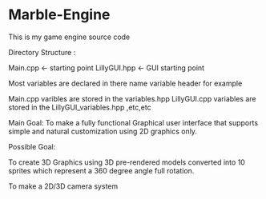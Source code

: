 Marble-Engine
=============

This is my game engine source code


Directory Structure :

Main.cpp <- starting point
LillyGUI.hpp <- GUI starting point

Most variables are declared in there name variable header for example

Main.cpp varibles are stored in the variables.hpp 
LillyGUI.cpp variables are stored in the LillyGUI_variables.hpp ,etc,etc


Main Goal:
To make a fully functional Graphical user interface that supports simple and natural customization using 2D graphics only.

Possible Goal:

To create 3D Graphics using 3D pre-rendered models converted into 10 sprites which represent a 360 degree angle full rotation.

To make a 2D/3D camera system
